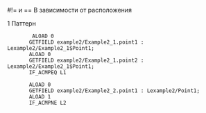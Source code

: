 #!= и == 
В зависимости от расположения

1 Паттерн
```
        ALOAD 0
       GETFIELD example2/Example2_1.point1 : Lexample2/Example2_1$Point1;
       ALOAD 0
       GETFIELD example2/Example2_1.point2 : Lexample2/Example2_1$Point1;
       IF_ACMPEQ L1

```
```
       ALOAD 0
       GETFIELD example2/Example2_2.point1 : Lexample2/Point1;
       ALOAD 1
       IF_ACMPNE L2

```

    